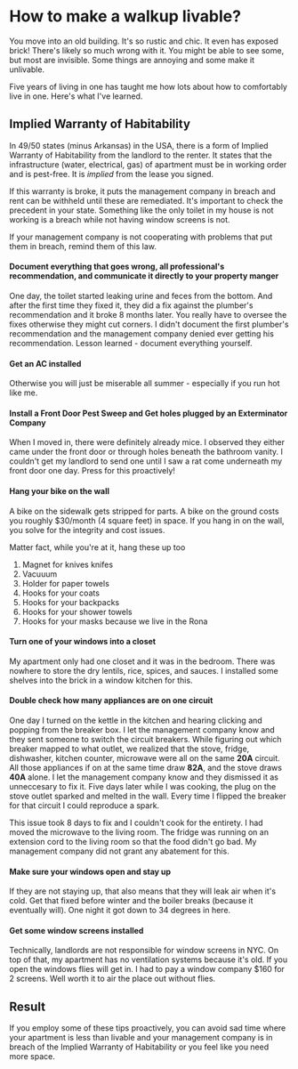 # How to make a walkup livable?
You move into an old building. It's so rustic and chic. It even has exposed brick!
There's likely so much wrong with it. You might be able to see some, but most are invisible.
Some things are annoying and some make it unlivable.

Five years of living in one has taught me how lots about how to comfortably live in one. Here's what I've learned.

## Implied Warranty of Habitability
In 49/50 states (minus Arkansas) in the USA, there is a form of Implied Warranty of Habitability from the landlord to the renter. It states that the infrastructure (water, electrical, gas) of apartment must be in working order and is pest-free. It is _implied_ from the lease you signed.

If this warranty is broke, it puts the management company in breach and rent can be withheld until these are remediated. It's important to check the precedent in your state. Something like the only toilet in my house is not working is a breach while not having window screens is not.

If your management company is not cooperating with problems that put them in breach, remind them of this law.

#### Document everything that goes wrong, all professional's recommendation, and communicate it directly to your property manger
One day, the toilet started leaking urine and feces from the bottom. And after the first time they fixed it, they did a fix against the plumber's recommendation and it broke 8 months later. You really have to oversee the fixes otherwise they might cut corners. I didn't document the first plumber's recommendation and the management company denied ever getting his recommendation. Lesson learned - document everything yourself.

#### Get an AC installed
Otherwise you will just be miserable all summer - especially if you run hot like me.

#### Install a Front Door Pest Sweep and Get holes plugged by an Exterminator Company
When I moved in, there were definitely already mice. I observed they either came under the front door or through holes beneath the bathroom vanity. I couldn't get my landlord to send one until I saw a rat come underneath my front door one day. Press for this proactively!

#### Hang your bike on the wall
A bike on the sidewalk gets stripped for parts. A bike on the ground costs you roughly $30/month (4 square feet) in space. If you hang in on the wall, you solve for the integrity and cost issues.

Matter fact, while you're at it, hang these up too
1. Magnet for knives knifes
1. Vacuuum
1. Holder for paper towels
1. Hooks for your coats
1. Hooks for your backpacks
1. Hooks for your shower towels
1. Hooks for your masks because we live in the Rona

#### Turn one of your windows into a closet
My apartment only had one closet and it was in the bedroom. There was nowhere to store the dry lentils, rice, spices, and sauces. I installed some shelves into the brick in a window kitchen for this.

#### Double check how many appliances are on one circuit
One day I turned on the kettle in the kitchen and hearing clicking and popping from the breaker box. I let the management company know and they sent someone to switch the circuit breakers. While figuring out which breaker mapped to what outlet, we realized that the stove, fridge, dishwasher, kitchen counter, microwave were all on the same **20A** circuit. All those appliances if on at the same time draw **82A**, and the stove draws **40A** alone. I let the management company know and they dismissed it as unneccesary to fix it. Five days later while I was cooking, the plug on the stove outlet sparked and melted in the wall. Every time I flipped the breaker for that circuit I could reproduce a spark.

This issue took 8 days to fix and I couldn't cook for the entirety. I had moved the microwave to the living room. The fridge was running on an extension cord to the living room so that the food didn't go bad. My management company did not grant any abatement for this.

#### Make sure your windows open and stay up
If they are not staying up, that also means that they will leak air when it's cold. Get that fixed before winter and the boiler breaks (because it eventually will). One night it got down to 34 degrees in here.

#### Get some window screens installed
Technically, landlords are not responsible for window screens in NYC. On top of that, my apartment has no ventilation systems because it's old. If you open the windows flies will get in. I had to pay a window company $160 for 2 screens. Well worth it to air the place out without flies.

## Result
If you employ some of these tips proactively, you can avoid sad time where your apartment is less than livable and your management company is in breach of the Implied Warranty of Habitability or you feel like you need more space.

